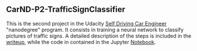 ## CarND-P2-TrafficSignClassifier

This is the second project in the Udacity [Self Driving Car Engineer](https://www.udacity.com/course/self-driving-car-engineer-nanodegree--nd013) "nanodegree" program. It consists in training a neural network to classify pictures of traffic signs. A detailed description of the steps is included in the [writeup](https://github.com/hidooki/CarND-P2-TrafficSignClassifier/blob/master/writeup.md), while the code in contained in the Jupyter [Notebook](https://github.com/hidooki/CarND-P2-TrafficSignClassifier/blob/master/Traffic_Sign_Classifier.ipynb). 

